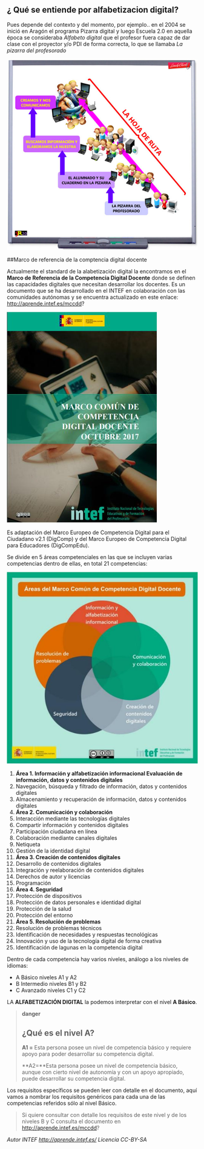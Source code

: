 ## ¿ Qué se entiende por alfabetizacion digital?
Pues depende del contexto y del momento, por ejemplo.. en el 2004 se inició en Aragón el programa Pizarra digital y luego Escuela 2.0 en aquella época se consideraba *Alfabeto digital* que el profesor fuera capaz de dar clase con el proyector y/o PDI de forma correcta, lo que se llamaba *La pizarra del profesorado*

![](/assets/HOJARUTA.jpg)

##Marco de referencia de la comptencia digital docente

Actualmente el standard de la alabetización digital la encontramos en el **Marco de Referencia de la Competencia Digital Docente** donde se definen las capacidades digitales que necesitan desarrollar los docentes. Es un documento que se ha desarrollado en el INTEF en colaboración con las comunidades autónomas y se encuentra actualizado en este enlace: http://aprende.intef.es/mccdd?

![](/assets/marcodigital.jpg)

Es adaptación del Marco Europeo de Competencia Digital para el Ciudadano v2.1 (DigComp) y del Marco Europeo de Competencia Digital para Educadores (DigCompEdu).

Se divide en 5 áreas competenciales en las que se incluyen varias competencias dentro de ellas, en total 21 competencias:

![](/assets/competencias.jpg)

1. **Área 1. Información y alfabetización informacional
Evaluación de información, datos y contenidos digitales**
  1. Navegación, búsqueda y filtrado de información, datos y contenidos digitales
  1. Almacenamiento y recuperación de información, datos y contenidos digitales
1. **Área 2. Comunicación y colaboración**
  1. Interacción mediante las tecnologías digitales
  1. Compartir información y contenidos digitales
  1. Participación ciudadana en línea
  1. Colaboración mediante canales digitales
  1. Netiqueta
  1. Gestión de la identidad digital
1. **Área 3. Creación de contenidos digitales**
  1. Desarrollo de contenidos digitales
  1. Integración y reelaboración de contenidos digitales
  1. Derechos de autor y licencias
  1. Programación
1. **Área 4. Seguridad**
  1. Protección de dispositivos
  1. Protección de datos personales e identidad digital
  1. Protección de la salud
  1. Protección del entorno
1. **Área 5. Resolución de problemas**
  1. Resolución de problemas técnicos
  1. Identificación de necesidades y respuestas tecnológicas
  1. Innovación y uso de la tecnología digital de forma creativa
  1. Identificación de lagunas en la competencia digital

Dentro de cada competencia hay varios niveles, análogo a los niveles de idiomas:

* A Básico niveles A1 y A2
* B Intermedio niveles B1 y B2
* C Avanzado niveles C1 y C2

LA **ALFABETIZACIÓN DIGITAL** la podemos interpretar con el nivel **A Básico**.

>**danger**
>## ¿Qué es el nivel A?
>
>**A1 =** Esta persona posee un nivel de competencia básico y requiere apoyo para poder desarrollar su competencia digital.
>
>**A2=**Esta persona posee un nivel de competencia básico, aunque con cierto nivel de
autonomía y con un apoyo apropiado, puede desarrollar su competencia digital.

Los requisitos específicos se pueden leer con detalle en el documento, aquí vamos a nombrar los requisitos genéricos para cada una de las competencias referidos sólo al nivel Básico.

>Si quiere consultar con detalle los requisitos de este nivel y de los niveles B y C consulta el documento en http://aprende.intef.es/mccdd?

*Autor INTEF http://aprende.intef.es/ Licencia CC-BY-SA*
